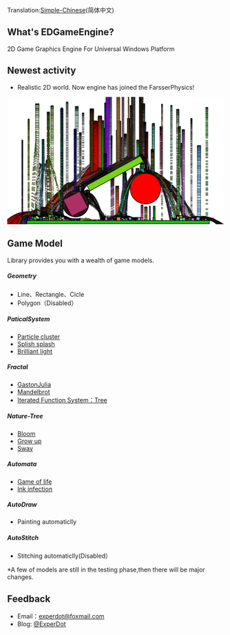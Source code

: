 ﻿Translation:[Simple-Chinese](./README-CN.md)(简体中文)

## What's EDGameEngine?
2D Game Graphics Engine For Universal Windows Platform

## Newest activity 
- Realistic 2D world. Now engine has joined the FarsserPhysics!

![Physics](Documentation/Image/Physics/Sample_Physic_01.png)

## Game Model
Library provides you with a wealth of game models.

##### Geometry
- Line、Rectangle、Cicle
- Polygon（Disabled）

##### PaticalSystem
- [Particle cluster](Documentation/Image/ParticalSystem/Sample_ParticalSystem_01.png)
- [Splish splash](Documentation/Image/ParticalSystem/Sample_ParticalSystem_02.png)
- [Brilliant light](Documentation/Image/ParticalSystem/Sample_ParticalSystem_03.png)

##### Fractal
- [GastonJulia](Documentation/Image/Fractal/Sample_Fractal_03.png)
- [Mandelbrot](Documentation/Image/Fractal/Sample_Fractal_01.png)
- [Iterated Function System：Tree](Documentation/Image/Fractal/Sample_Fractal_02.png)

##### Nature-Tree
- [Bloom](Documentation/Image/NatureTree/Sample_NatureTree_01.png)
- [Grow up](Documentation/Image/NatureTree/Dynamic/Dynamic_NatureTree_02.gif)
- [Sway](Documentation/Image/NatureTree/Dynamic/Dynamic_NatureTree_01.gif)

##### Automata
- [Game of life](Documentation/Image/Automata/Sample_CelluarAutomata_01.png)
- [Ink infection](Documentation/Image/Automata/Sample_CelluarAutomata_02.png)

##### AutoDraw
- Painting automaticlly

##### AutoStitch
- Stitching automaticlly(Disabled）

*A few of models are still in the testing phase,then there will be major changes.

## Feedback
* Email：experdot@foxmail.com
* Blog: [@ExperDot](http://www.cnblogs.com/experdot/)
